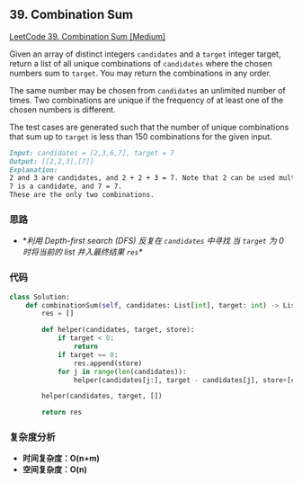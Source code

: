 ## **39. Combination Sum**

[LeetCode 39. Combination Sum [Medium]](hhttps://leetcode.com/problems/combination-sum/description/)

Given an array of distinct integers `candidates` and a `target` integer target, return a list of all unique combinations of `candidates` where the chosen numbers sum to `target`. You may return the combinations in any order.

The same number may be chosen from `candidates` an unlimited number of times. Two combinations are unique if the
frequency
 of at least one of the chosen numbers is different.

The test cases are generated such that the number of unique combinations that sum up to `target` is less than 150 combinations for the given input.

```markdown
Input: candidates = [2,3,6,7], target = 7
Output: [[2,2,3],[7]]
Explanation:
2 and 3 are candidates, and 2 + 2 + 3 = 7. Note that 2 can be used multiple times.
7 is a candidate, and 7 = 7.
These are the only two combinations.
```

### **思路**
* **利用 Depth-first search (DFS) 反复在 `candidates` 中寻找 当 `target` 为 0 时将当前的 list 并入最终结果 `res`\**

### **代码**

``` python
class Solution:
    def combinationSum(self, candidates: List[int], target: int) -> List[List[int]]:
        res = []

        def helper(candidates, target, store):
            if target < 0:
                return
            if target == 0:
                res.append(store)
            for j in range(len(candidates)):
                helper(candidates[j:], target - candidates[j], store+[candidates[j]])

        helper(candidates, target, [])

        return res
```
### **复杂度分析**
* **时间复杂度：O(n+m)**
* **空间复杂度：O(n)**
